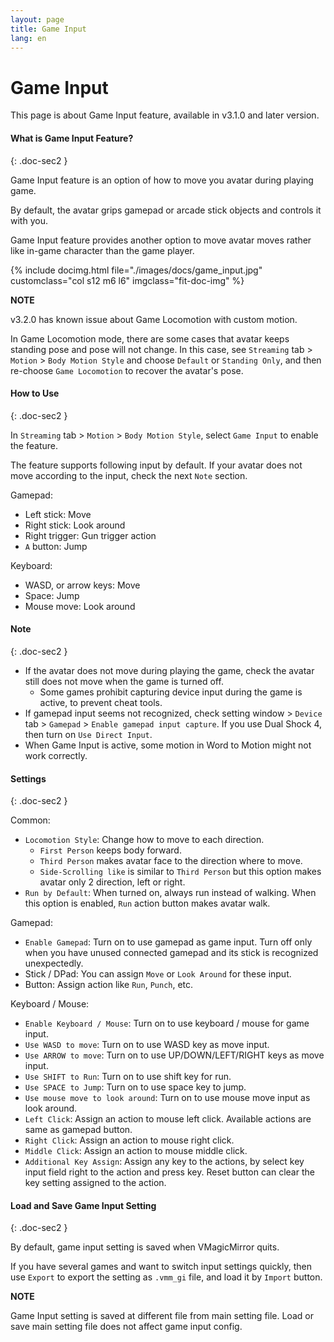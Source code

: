 ```yaml
---
layout: page
title: Game Input
lang: en
---
```


# Game Input

This page is about Game Input feature, available in v3.1.0 and later version.

#### What is Game Input Feature?
{: .doc-sec2 }

Game Input feature is an option of how to move you avatar during playing game.

By default, the avatar grips gamepad or arcade stick objects and controls it with you.

Game Input feature provides another option to move avatar moves rather like in-game character than the game player.

<div class="row">
{% include docimg.html file="./images/docs/game_input.jpg" customclass="col s12 m6 l6" imgclass="fit-doc-img" %}
</div>


<div class="note-area" markdown="1">

**NOTE**

v3.2.0 has known issue about Game Locomotion with custom motion.

In Game Locomotion mode, there are some cases that avatar keeps standing pose and pose will not change. In this case, see `Streaming` tab > `Motion` > `Body Motion Style` and choose `Default` or `Standing Only`, and then re-choose `Game Locomotion` to recover the avatar's pose.

</div>


#### How to Use
{: .doc-sec2 }

In `Streaming` tab > `Motion` > `Body Motion Style`, select `Game Input` to enable the feature.

The feature supports following input by default.
If your avatar does not move according to the input, check the next `Note` section.

Gamepad:

<div class="doc-ul" markdown="1">

- Left stick: Move
- Right stick: Look around
- Right trigger: Gun trigger action
- `A` button: Jump

</div>

Keyboard:

<div class="doc-ul" markdown="1">

- WASD, or arrow keys: Move
- Space: Jump
- Mouse move: Look around

</div>

#### Note
{: .doc-sec2 }

<div class="doc-ul" markdown="1">

- If the avatar does not move during playing the game, check the avatar still does not move when the game is turned off.
    - Some games prohibit capturing device input during the game is active, to prevent cheat tools.
- If gamepad input seems not recognized, check setting window > `Device` tab > `Gamepad` > `Enable gamepad input capture`. If you use Dual Shock 4, then turn on `Use Direct Input`.
- When Game Input is active, some motion in Word to Motion might not work correctly.

</div>

#### Settings
{: .doc-sec2 }

<div class="doc-ul" markdown="1">

Common: 

- `Locomotion Style`: Change how to move to each direction.
    - `First Person` keeps body forward. 
    - `Third Person` makes avatar face to the direction where to move.
    - `Side-Scrolling like` is similar to `Third Person` but this option makes avatar only 2 direction, left or right.
- `Run by Default`: When turned on, always run instead of walking. When this option is enabled, `Run` action button makes avatar walk.

Gamepad:

- `Enable Gamepad`: Turn on to use gamepad as game input. Turn off only when you have unused connected gamepad and its stick is recognized unexpectedly.
- Stick / DPad: You can assign `Move` or `Look Around` for these input.
- Button: Assign action like `Run`, `Punch`, etc.

Keyboard / Mouse:
- `Enable Keyboard / Mouse`: Turn on to use keyboard / mouse for game input.
- `Use WASD to move`: Turn on to use WASD key as move input. 
- `Use ARROW to move`: Turn on to use UP/DOWN/LEFT/RIGHT keys as move input.
- `Use SHIFT to Run`: Turn on to use shift key for run.
- `Use SPACE to Jump`: Turn on to use space key to jump.
- `Use mouse move to look around`: Turn on to use mouse move input as look around.
- `Left Click`: Assign an action to mouse left click. Available actions are same as gamepad button.
- `Right Click`: Assign an action to mouse right click.
- `Middle Click`: Assign an action to mouse middle click.
- `Additional Key Assign`: Assign any key to the actions, by select key input field right to the action and press key. Reset button can clear the key setting assigned to the action.

</div>


#### Load and Save Game Input Setting
{: .doc-sec2 }

By default, game input setting is saved when VMagicMirror quits.

If you have several games and want to switch input settings quickly, then use `Export` to export the setting as `.vmm_gi` file, and load it by `Import` button.

<div class="note-area" markdown="1">

**NOTE**

Game Input setting is saved at different file from main setting file. Load or save main setting file does not affect game input config.

</div>
